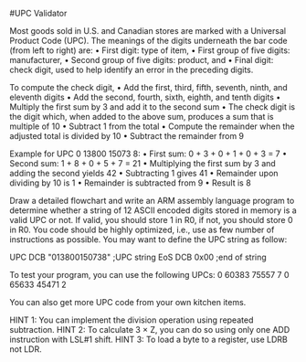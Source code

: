 #UPC Validator

Most goods sold in U.S. and Canadian stores are marked with a Universal Product Code (UPC).
The meanings of the digits underneath the bar code (from left to right) are:
• First digit: type of item,
• First group of five digits: manufacturer,
• Second group of five digits: product, and
• Final digit: check digit, used to help identify an error in the preceding digits.

To compute the check digit,
• Add the first, third, fifth, seventh, ninth, and eleventh digits
• Add the second, fourth, sixth, eighth, and tenth digits
• Multiply the first sum by 3 and add it to the second sum
• The check digit is the digit which, when added to the above sum, produces a sum that is multiple of 10
• Subtract 1 from the total
• Compute the remainder when the adjusted total is divided by 10
• Subtract the remainder from 9

Example for UPC 0 13800 15073 8:
• First sum: 0 + 3 + 0 + 1 + 0 + 3 = 7
• Second sum: 1 + 8 + 0 + 5 + 7 = 21
• Multiplying the first sum by 3 and adding the second yields 42
• Subtracting 1 gives 41
• Remainder upon dividing by 10 is 1
• Remainder is subtracted from 9
• Result is 8 

Draw a detailed flowchart and write an ARM assembly language program to determine whether a string of 12 ASCII
encoded digits stored in memory is a valid UPC or not. If valid, you should store 1 in R0, if not, you should store 0 in R0.
You code should be highly optimized, i.e., use as few number of instructions as possible.
You may want to define the UPC string as follow:

UPC DCB "013800150738" ;UPC string
EoS DCB 0x00 ;end of string

To test your program, you can use the following UPCs:
0 60383 75557 7
0 65633 45471 2

You can also get more UPC code from your own kitchen items.

HINT 1: You can implement the division operation using repeated subtraction.
HINT 2: To calculate 3 × Z, you can do so using only one ADD instruction with LSL#1 shift.
HINT 3: To load a byte to a register, use LDRB not LDR.
